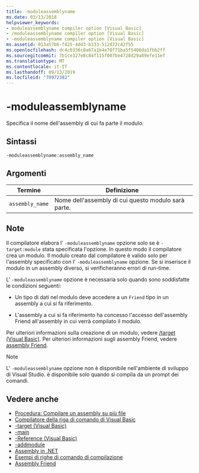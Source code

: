 ```yaml
---
title: -moduleassemblyname
ms.date: 03/13/2018
helpviewer_keywords:
- moduleassemblyname compiler option [Visual Basic]
- /moduleassemblyname compiler option [Visual Basic]
- -moduleassemblyname compiler option [Visual Basic]
ms.assetid: 013a57b6-f425-4dd3-b333-512d72c42f55
ms.openlocfilehash: dc4c0336c8a67a1b4e70f71ba5f5406da1fbb2ff
ms.sourcegitcommit: 7b1ce327e8c84f115f007be4728d29a89efe11ef
ms.translationtype: MT
ms.contentlocale: it-IT
ms.lasthandoff: 09/13/2019
ms.locfileid: "70972382"
---
```

# <a name="-moduleassemblyname"></a>-moduleassemblyname
Specifica il nome dell'assembly di cui fa parte il modulo.  
  
## <a name="syntax"></a>Sintassi  
  
```  
-moduleassemblyname:assembly_name  
```  
  
## <a name="arguments"></a>Argomenti  
  
|Termine|Definizione|  
|---|---|  
|`assembly_name`|Nome dell'assembly di cui questo modulo sarà parte.|  
  
## <a name="remarks"></a>Note  
 Il compilatore elabora l' `-moduleassemblyname` opzione solo se è `-target:module` stata specificata l'opzione. In questo modo il compilatore crea un modulo. Il modulo creato dal compilatore è valido solo per l'assembly specificato con l' `-moduleassemblyname` opzione. Se si inserisce il modulo in un assembly diverso, si verificheranno errori di run-time.  
  
 L' `-moduleassemblyname` opzione è necessaria solo quando sono soddisfatte le condizioni seguenti:  
  
- Un tipo di dati nel modulo deve accedere a un `Friend` tipo in un assembly a cui si fa riferimento.  
  
- L'assembly a cui si fa riferimento ha concesso l'accesso dell'assembly Friend all'assembly in cui verrà compilato il modulo.  
  
 Per ulteriori informazioni sulla creazione di un modulo, vedere [/target (Visual Basic)](../../../visual-basic/reference/command-line-compiler/target.md). Per ulteriori informazioni sugli assembly Friend, vedere [assembly Friend](../../../standard/assembly/friend.md).  
  
> [!NOTE]
> L' `-moduleassemblyname` opzione non è disponibile nell'ambiente di sviluppo di Visual Studio. è disponibile solo quando si compila da un prompt dei comandi.  
  
## <a name="see-also"></a>Vedere anche

- [Procedura: Compilare un assembly su più file](../../../framework/app-domains/build-multifile-assembly.md)
- [Compilatore della riga di comando di Visual Basic](../../../visual-basic/reference/command-line-compiler/index.md)
- [-target (Visual Basic)](../../../visual-basic/reference/command-line-compiler/target.md)
- [-main](../../../visual-basic/reference/command-line-compiler/main.md)
- [-Reference (Visual Basic)](../../../visual-basic/reference/command-line-compiler/reference.md)
- [-addmodule](../../../visual-basic/reference/command-line-compiler/addmodule.md)
- [Assembly in .NET](../../../standard/assembly/index.md)
- [Esempi di righe di comando di compilazione](../../../visual-basic/reference/command-line-compiler/sample-compilation-command-lines.md)
- [Assembly Friend](../../../standard/assembly/friend.md)
